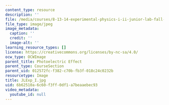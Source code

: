 ```yaml
---
content_type: resource
description: ''
file: /media/courses/8-13-14-experimental-physics-i-ii-junior-lab-fall-2016-spring-2017/6b62510a6c60f3ff0df1a7beaaebec93_JLExp_I.jpg
file_type: image/jpeg
image_metadata:
  caption: ''
  credit: ''
  image-alt: ''
learning_resource_types: []
license: https://creativecommons.org/licenses/by-nc-sa/4.0/
ocw_type: OCWImage
parent_title: Photoelectric Effect
parent_type: CourseSection
parent_uid: 012572fc-f382-c70b-fb3f-018c24c0232b
resourcetype: Image
title: JLExp_I.jpg
uid: 6b62510a-6c60-f3ff-0df1-a7beaaebec93
video_metadata:
  youtube_id: null
---
```

